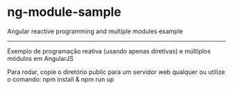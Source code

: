 # ng-module-sample

Angular reactive programming and multiple modules example

_______________________

Exemplo de programação reativa (usando apenas diretivas) e múltiplos módulos em AngularJS

Para rodar, copie o diretório public para um servidor web qualquer ou utilize o comando: npm install & npm run up


